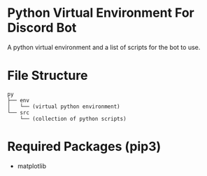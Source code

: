 # Python Virtual Environment For Discord Bot
A python virtual environment and a list of scripts for the bot to use. 

# File Structure
```
py
├── env
│   └── (virtual python environment)
└── src
    └── (collection of python scripts)
```

# Required Packages (pip3)
- matplotlib  

